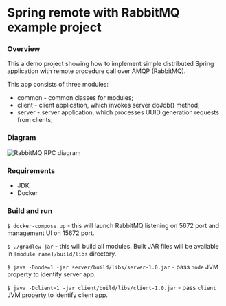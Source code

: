 # Spring remote with RabbitMQ example project

### Overview
This a demo project showing how to implement simple distributed Spring application with
remote procedure call over AMQP (RabbitMQ).

This app consists of three modules:
* common - common classes for modules;
* client - client application, which invokes server doJob() method;
* server - server application, which processes UUID generation requests from clients;

### Diagram
![RabbitMQ RPC diagram](http://molchanoff.me/wp-content/uploads/2017/03/RabbitMQ-RPC-diagram.png "RabbitMQ RPC diagram")

### Requirements
* JDK
* Docker

### Build and run
`$ docker-compose up` - this will launch RabbitMQ listening on 5672 port and management UI on 15672 port.

`$ ./gradlew jar` - this will build all modules. Built JAR files will be available in `[module name]/build/libs`
directory.

`$ java -Dnode=1 -jar server/build/libs/server-1.0.jar` - pass `node` JVM property to identify server app.

`$ java -Dclient=1 -jar client/build/libs/client-1.0.jar` - pass `client` JVM property to identify client app.